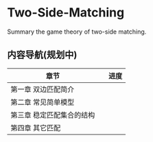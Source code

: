 # Two-Side-Matching
Summary the game theory of two-side matching.



## 内容导航(规划中)

| 章节                      |      | 进度 |
| ------------------------- | ---- | ---- |
| 第一章 双边匹配简介       |      |      |
| 第二章 常见简单模型       |      |      |
| 第三章 稳定匹配集合的结构 |      |      |
| 第四章 其它匹配           |      |      |

